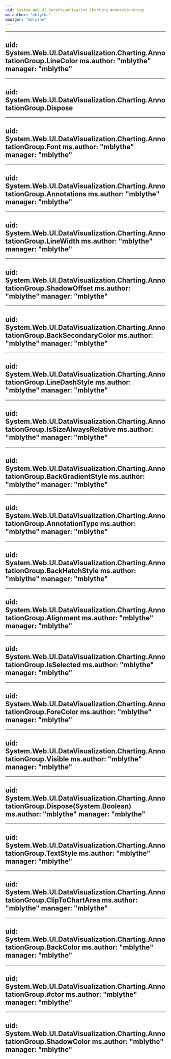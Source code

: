 ```yaml
---
uid: System.Web.UI.DataVisualization.Charting.AnnotationGroup
ms.author: "mblythe"
manager: "mblythe"
---
```


---
uid: System.Web.UI.DataVisualization.Charting.AnnotationGroup.LineColor
ms.author: "mblythe"
manager: "mblythe"
---

---
uid: System.Web.UI.DataVisualization.Charting.AnnotationGroup.Dispose
---

---
uid: System.Web.UI.DataVisualization.Charting.AnnotationGroup.Font
ms.author: "mblythe"
manager: "mblythe"
---

---
uid: System.Web.UI.DataVisualization.Charting.AnnotationGroup.Annotations
ms.author: "mblythe"
manager: "mblythe"
---

---
uid: System.Web.UI.DataVisualization.Charting.AnnotationGroup.LineWidth
ms.author: "mblythe"
manager: "mblythe"
---

---
uid: System.Web.UI.DataVisualization.Charting.AnnotationGroup.ShadowOffset
ms.author: "mblythe"
manager: "mblythe"
---

---
uid: System.Web.UI.DataVisualization.Charting.AnnotationGroup.BackSecondaryColor
ms.author: "mblythe"
manager: "mblythe"
---

---
uid: System.Web.UI.DataVisualization.Charting.AnnotationGroup.LineDashStyle
ms.author: "mblythe"
manager: "mblythe"
---

---
uid: System.Web.UI.DataVisualization.Charting.AnnotationGroup.IsSizeAlwaysRelative
ms.author: "mblythe"
manager: "mblythe"
---

---
uid: System.Web.UI.DataVisualization.Charting.AnnotationGroup.BackGradientStyle
ms.author: "mblythe"
manager: "mblythe"
---

---
uid: System.Web.UI.DataVisualization.Charting.AnnotationGroup.AnnotationType
ms.author: "mblythe"
manager: "mblythe"
---

---
uid: System.Web.UI.DataVisualization.Charting.AnnotationGroup.BackHatchStyle
ms.author: "mblythe"
manager: "mblythe"
---

---
uid: System.Web.UI.DataVisualization.Charting.AnnotationGroup.Alignment
ms.author: "mblythe"
manager: "mblythe"
---

---
uid: System.Web.UI.DataVisualization.Charting.AnnotationGroup.IsSelected
ms.author: "mblythe"
manager: "mblythe"
---

---
uid: System.Web.UI.DataVisualization.Charting.AnnotationGroup.ForeColor
ms.author: "mblythe"
manager: "mblythe"
---

---
uid: System.Web.UI.DataVisualization.Charting.AnnotationGroup.Visible
ms.author: "mblythe"
manager: "mblythe"
---

---
uid: System.Web.UI.DataVisualization.Charting.AnnotationGroup.Dispose(System.Boolean)
ms.author: "mblythe"
manager: "mblythe"
---

---
uid: System.Web.UI.DataVisualization.Charting.AnnotationGroup.TextStyle
ms.author: "mblythe"
manager: "mblythe"
---

---
uid: System.Web.UI.DataVisualization.Charting.AnnotationGroup.ClipToChartArea
ms.author: "mblythe"
manager: "mblythe"
---

---
uid: System.Web.UI.DataVisualization.Charting.AnnotationGroup.BackColor
ms.author: "mblythe"
manager: "mblythe"
---

---
uid: System.Web.UI.DataVisualization.Charting.AnnotationGroup.#ctor
ms.author: "mblythe"
manager: "mblythe"
---

---
uid: System.Web.UI.DataVisualization.Charting.AnnotationGroup.ShadowColor
ms.author: "mblythe"
manager: "mblythe"
---
